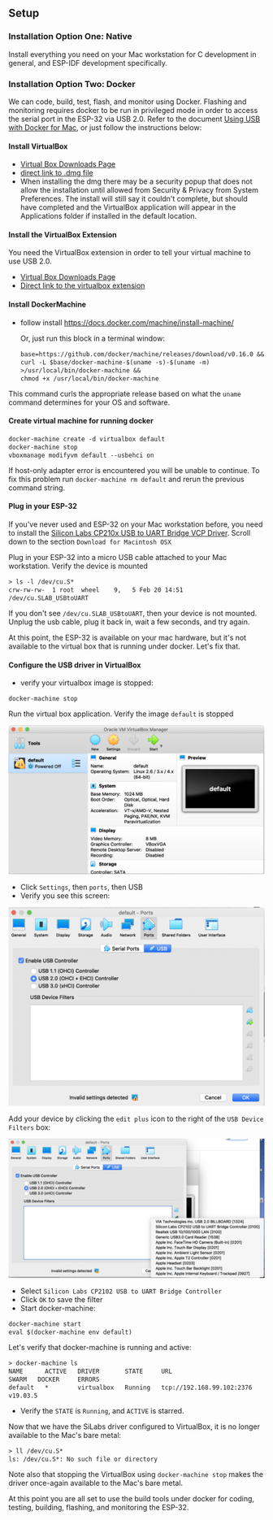 
## Setup

### Installation Option One: Native

Install everything you need on your Mac workstation for C development in general, and ESP-IDF development specifically.

### Installation Option Two: Docker

We can code, build, test, flash, and monitor using Docker.  Flashing and monitoring requires docker to be run in privileged mode in order to access the serial port in the ESP-32 via USB 2.0.  Refer to the document [Using USB with Docker for Mac](https://dev.to/rubberduck/using-usb-with-docker-for-mac-3fdd), or just follow the instructions below:

#### Install VirtualBox
- [Virtual Box Downloads Page](https://www.virtualbox.org/wiki/Downloads)
- [direct link to .dmg file](https://download.virtualbox.org/virtualbox/6.1.4/VirtualBox-6.1.4-136177-OSX.dmg)
- When installing the dmg there may be a security popup that does not allow the installation until allowed from Security & Privacy from System Preferences. The install will still say it couldn't complete, but should have completed and the VirtualBox application will appear in the Applications folder if installed in the default location.
#### Install the VirtualBox Extension
You need the VirtualBox extension in order to tell your virtual machine to use USB 2.0.

- [Virtual Box Downloads Page](https://www.virtualbox.org/wiki/Downloads)
- [Direct link to the virtualbox extension](https://download.virtualbox.org/virtualbox/6.1.4/Oracle_VM_VirtualBox_Extension_Pack-6.1.4.vbox-extpack)

#### Install DockerMachine
- follow install https://docs.docker.com/machine/install-machine/
  
  Or, just run this block in a terminal window:
  
  ```
  base=https://github.com/docker/machine/releases/download/v0.16.0 &&
  curl -L $base/docker-machine-$(uname -s)-$(uname -m) >/usr/local/bin/docker-machine &&
  chmod +x /usr/local/bin/docker-machine
  ```
This command curls the appropriate release based on what the `uname` command determines for your OS and software.
#### Create virtual machine for running docker

```
docker-machine create -d virtualbox default
docker-machine stop
vboxmanage modifyvm default --usbehci on
```

If host-only adapter error is encountered you will be unable to continue. To fix this problem run `docker-machine rm default` and rerun the previous command string.
#### Plug in your ESP-32

If you've never used and ESP-32 on your Mac workstation before, you need to install the [Silicon Labs CP210x USB to UART Bridge VCP Driver](https://www.silabs.com/products/development-tools/software/usb-to-uart-bridge-vcp-drivers).  Scroll down to the section `Download for Macintosh OSX`

Plug in your ESP-32 into a micro USB cable attached to your Mac workstation.  Verify the device is mounted

```
> ls -l /dev/cu.S*
crw-rw-rw-  1 root  wheel    9,   5 Feb 20 14:51 /dev/cu.SLAB_USBtoUART
```

If you don't see `/dev/cu.SLAB_USBtoUART`, then your device is not mounted.  Unplug the usb cable, plug it back in, wait a few seconds, and try again.

At this point, the ESP-32 is available on your mac hardware, but it's not available to the virtual box that is running under docker.  Let's fix that.

#### Configure the USB driver in VirtualBox

 - verify your virtualbox image is stopped:
 
 ```
 docker-machine stop
 ```
 
 Run the virtual box application.  Verify the image `default` is stopped
 
![](media/vboxStopped.png)
 
- Click `Settings`, then `ports`, then USB
- Verify you see this screen:

![](media/configureUsb.png)

Add your device by clicking the `edit plus` icon to the right of the `USB Device Filters` box:

![](media/selectSiLab.png)

- Select `Silicon Labs CP2102 USB to UART Bridge Controller`
- Click `OK` to save the filter
- Start docker-machine:

```
docker-machine start
eval $(docker-machine env default)
```

Let's verify that docker-machine is running and active:

```
> docker-machine ls
NAME      ACTIVE   DRIVER       STATE     URL                         SWARM   DOCKER     ERRORS
default   *        virtualbox   Running   tcp://192.168.99.102:2376           v19.03.5   
```

- Verify the `STATE` is `Running`, and `ACTIVE` is starred.

Now that we have the SiLabs driver configured to VirtualBox, it is no longer available to the Mac's bare metal:

```
> ll /dev/cu.S*
ls: /dev/cu.S*: No such file or directory
```

Note also that stopping the VirtualBox using `docker-machine stop` makes the driver once-again available to the Mac's bare metal.

At this point you are all set to use the build tools under docker for coding, testing, building, flashing, and monitoring the ESP-32.
